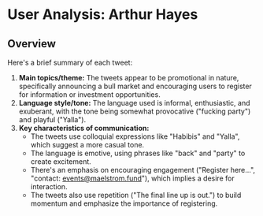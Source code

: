 # User Analysis: Arthur Hayes

## Overview

Here's a brief summary of each tweet:

1. **Main topics/theme:** The tweets appear to be promotional in nature, specifically announcing a bull market and encouraging users to register for information or investment opportunities.
2. **Language style/tone:** The language used is informal, enthusiastic, and exuberant, with the tone being somewhat provocative ("fucking party") and playful ("Yalla").
3. **Key characteristics of communication:**
   - The tweets use colloquial expressions like "Habibis" and "Yalla", which suggest a more casual tone.
   - The language is emotive, using phrases like "back" and "party" to create excitement.
   - There's an emphasis on encouraging engagement ("Register here...", "contact: events@maelstrom.fund"), which implies a desire for interaction.
   - The tweets also use repetition ("The final line up is out.") to build momentum and emphasize the importance of registering.